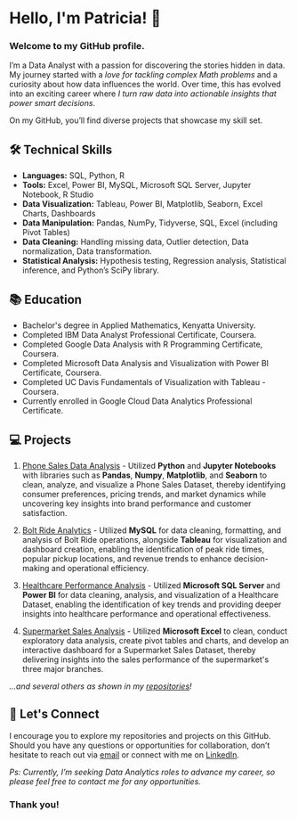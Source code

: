 # Hello, I'm Patricia! 👋
### Welcome to my GitHub profile.

I’m a Data Analyst with a passion for discovering the stories hidden in data.
My journey started with a *love for tackling complex Math problems* and a curiosity about how data influences the world.
Over time, this has evolved into an exciting career where *I turn raw data into actionable insights that power smart decisions*.

On my GitHub, you’ll find diverse projects that showcase my skill set.

## 🛠️ Technical Skills
- **Languages:** SQL, Python, R
- **Tools:** Excel, Power BI, MySQL, Microsoft SQL Server, Jupyter Notebook, R Studio
- **Data Visualization:** Tableau, Power BI, Matplotlib, Seaborn, Excel Charts, Dashboards
- **Data Manipulation:** Pandas, NumPy, Tidyverse, SQL, Excel (including Pivot Tables)
- **Data Cleaning:** Handling missing data, Outlier detection, Data normalization, Data transformation.
- **Statistical Analysis:** Hypothesis testing, Regression analysis, Statistical inference, and Python’s SciPy library.

## 📚 Education
- Bachelor's degree in Applied Mathematics, Kenyatta University.
- Completed IBM Data Analyst Professional Certificate, Coursera.
- Completed Google Data Analysis with R Programming Certificate, Coursera.
- Completed Microsoft Data Analysis and Visualization with Power BI Certificate, Coursera.
- Completed UC Davis Fundamentals of Visualization with Tableau - Coursera.
- Currently enrolled in Google Cloud Data Analytics Professional Certificate.

## 💻 Projects
1. [Phone Sales Data Analysis](https://github.com/patriciavalentine/PHONE-SALES-DATA-ANALYSIS) - Utilized **Python** and **Jupyter Notebooks** with libraries such as **Pandas**, **Numpy**, **Matplotlib**, and **Seaborn** to clean, analyze, and visualize a Phone Sales Dataset, thereby identifying consumer preferences, pricing trends, and market dynamics while uncovering key insights into brand performance and customer satisfaction.

2. [Bolt Ride Analytics](https://github.com/patriciavalentine/BOLT-RIDE-ANALYTICS) - Utilized **MySQL** for data cleaning, formatting, and analysis of Bolt Ride operations, alongside **Tableau** for visualization and dashboard creation, enabling the identification of peak ride times, popular pickup locations, and revenue trends to enhance decision-making and operational efficiency.

3. [Healthcare Performance Analysis](https://github.com/patriciavalentine/HEALTHCARE-PERFORMANCE-ANALYSIS) - Utilized **Microsoft SQL Server** and **Power BI** for data cleaning, analysis, and visualization of a Healthcare Dataset, enabling the identification of key trends and providing deeper insights into healthcare performance and operational effectiveness.

4. [Supermarket Sales Analysis](https://github.com/patriciavalentine/SUPERMARKET-SALES-ANALYSIS) - Utilized **Microsoft Excel** to clean, conduct exploratory data analysis, create pivot tables and charts, and develop an interactive dashboard for a Supermarket Sales Dataset, thereby delivering insights into the sales performance of the supermarket's three major branches.

*...and several others as shown in my [repositories](https://github.com/patriciavalentine?tab=repositories)!*

## 📧 Let's Connect
I encourage you to explore my repositories and projects on this GitHub.
Should you have any questions or opportunities for collaboration, don’t hesitate to reach out via [email](patriciavalentinedanga@gmail.com) or connect with me on [LinkedIn](https://LinkedIn.com/in/patricia-valentine-danga/).


*Ps: Currently, I’m seeking Data Analytics roles to advance my career, so please feel free to contact me for any opportunities.*


### Thank you!

<!---
patriciavalentine/patriciavalentine is a ✨ special ✨ repository because its `README.md` (this file) appears on your GitHub profile.
You can click the Preview link to take a look at your changes.
--->
